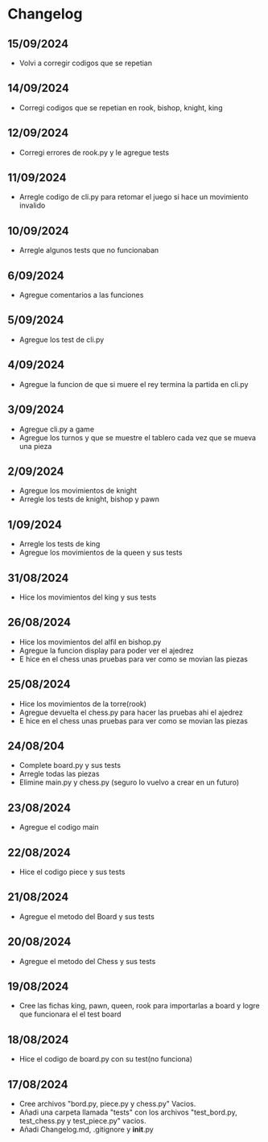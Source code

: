 # Changelog

## 15/09/2024
- Volvi a corregir codigos que se repetian

## 14/09/2024
- Corregi codigos que se repetian en rook, bishop, knight, king 

## 12/09/2024
- Corregi errores de rook.py y le agregue tests

## 11/09/2024
- Arregle codigo de cli.py para retomar el juego si hace un movimiento invalido 

## 10/09/2024
- Arregle algunos tests que no funcionaban

## 6/09/2024
- Agregue comentarios a las funciones

## 5/09/2024
- Agregue los test de cli.py

## 4/09/2024
- Agregue la funcion de que si muere el rey termina la partida en cli.py

## 3/09/2024
- Agregue cli.py a game
- Agregue los turnos y que se muestre el tablero cada vez que se mueva una pieza

## 2/09/2024
- Agregue los movimientos de knight
- Arregle los tests de knight, bishop y pawn

## 1/09/2024
- Arregle los tests de king
- Agregue los movimientos de la queen y sus tests

## 31/08/2024
- Hice los movimientos del king y sus tests

## 26/08/2024
- Hice los movimientos del alfil en bishop.py
- Agregue la funcion display para poder ver el ajedrez
- E hice en el chess unas pruebas para ver como se movian las piezas

## 25/08/2024
- Hice los movimientos de la torre(rook)
- Agregue devuelta el chess.py para hacer las pruebas ahi
el ajedrez
- E hice en el chess unas pruebas para ver como se movian las piezas

## 24/08/204
- Complete board.py y sus tests 
- Arregle todas las piezas
- Elimine main.py y chess.py (seguro lo vuelvo a crear en un futuro)

## 23/08/2024
- Agregue el codigo main

## 22/08/2024
- Hice el codigo piece y sus tests

## 21/08/2024
- Agregue el metodo del Board y sus tests

## 20/08/2024
- Agregue el metodo del Chess y sus tests

## 19/08/2024
- Cree las fichas king, pawn, queen, rook para importarlas a board y logre que funcionara el el test board

## 18/08/2024
- Hice el codigo de board.py con su test(no funciona)

## 17/08/2024
- Cree archivos "bord.py, piece.py y chess.py" Vacios.
- Añadi una carpeta llamada "tests" con los archivos "test_bord.py, test_chess.py y test_piece.py" vacios. 
- Añadi Changelog.md, .gitignore y __init__.py 